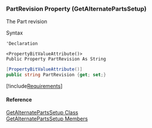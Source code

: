 ﻿### PartRevision Property (GetAlternatePartsSetup)

The Part revision

Syntax

```vbnet
'Declaration

<PropertyBitValueAttribute()>
Public Property PartRevision As String
```

```csharp
[PropertyBitValueAttribute()]
public string PartRevision {get; set;}
```

[!include[Requirements](../partials/requirements.md)]

#### Reference

[GetAlternatePartsSetup Class](FChoice.Toolkits.Clarify~FChoice.Toolkits.Clarify.Logistics.GetAlternatePartsSetup.md)  
[GetAlternatePartsSetup Members](FChoice.Toolkits.Clarify~FChoice.Toolkits.Clarify.Logistics.GetAlternatePartsSetup_members.md)